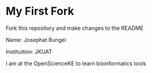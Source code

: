 # My First Fork
Fork this repository and make changes to the README

Name: Josephat Bungei

Instituition: JKUAT

I am at the OpenScienceKE to learn bioinformatics tools
